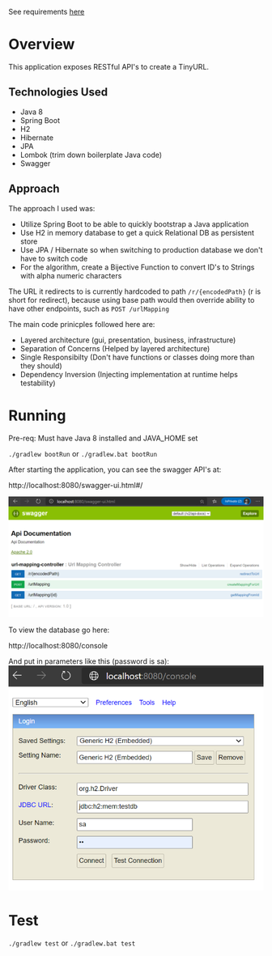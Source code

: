 See requirements [here](requirements.md)

# Overview
This application exposes RESTful API's to create a TinyURL. 

## Technologies Used
- Java 8
- Spring Boot
- H2
- Hibernate
- JPA
- Lombok (trim down boilerplate Java code)
- Swagger

## Approach
The approach I used was:
- Utilize Spring Boot to be able to quickly bootstrap a Java application
- Use H2 in memory database to get a quick Relational DB as persistent store
- Use JPA / Hibernate so when switching to production database we don't have to switch code
- For the algorithm, create a Bijective Function to convert ID's to Strings with alpha numeric characters

The URL it redirects to is currently hardcoded to path `/r/{encodedPath}` (r is short for redirect), because using base path would then override ability to have other endpoints, such as `POST /urlMapping`

The main code prinicples followed here are:
- Layered architecture (gui, presentation, business, infrastructure)
- Separation of Concerns (Helped by layered architecture)
- Single Responsibilty (Don't have functions or classes doing more than they should)
- Dependency Inversion (Injecting implementation at runtime helps testability)

# Running
Pre-req: Must have Java 8 installed and JAVA_HOME set

`./gradlew bootRun`
or
`./gradlew.bat bootRun`

After starting the application, you can see the swagger API's at:

http://localhost:8080/swagger-ui.html#/

![Swagger](screenshots/swagger.png)

To view the database go here:

http://localhost:8080/console

And put in parameters like this (password is sa):
![Database](screenshots/dbConsole.png)

# Test

`./gradlew test`
or
`./gradlew.bat test`